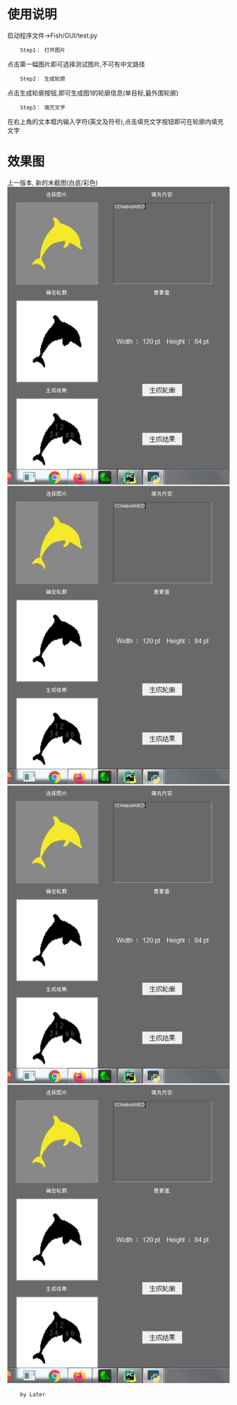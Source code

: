 # 使用说明
启动程序文件->Fish/GUI/test.py

        Step1： 打开图片

点击第一幅图片即可选择测试图片,不可有中文路径

        Step2： 生成轮廓

点击生成轮廓按钮,即可生成图1的轮廓信息(单目标,最外围轮廓)

        Step3： 填充文字

在右上角的文本框内输入字符(英文及符号),点击填充文字按钮即可在轮廓内填充文字

# 效果图

上一版本, 新的未截图(白底/彩色)
![11.png](assets/real/1.png)
![22.png](assets/real/1.png)
![33.png](assets/real/1.png)
![44.png](assets/real/1.png)

        by Later 
